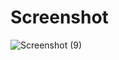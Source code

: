 
# Screenshot




![Screenshot (9)](https://user-images.githubusercontent.com/91675291/209337651-523cc853-f299-4bac-b205-ab577b8b35af.png)
